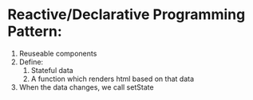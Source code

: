 # Reactive/Declarative Programming Pattern:

1. Reuseable components
2. Define:
   1. Stateful data
   2. A function which renders html based on that data
3. When the data changes, we call setState 
